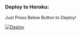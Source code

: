 ### Deploy to Heroku:
Just Press Below Button to Deploy!

[![Deploy](https://www.herokucdn.com/deploy/button.svg)](https://heroku.com/deploy?template=https://github.com/Deaduserbot177726/File-Store-Bot-With-Url-Shortner)
